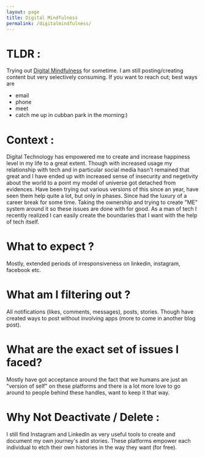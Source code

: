 ```yaml
---
layout: page
title: Digital Mindfulness 
permalink: /digitalmindfulness/
---
```


# TLDR : 

Trying out [Digital Mindfulness](https://en.wikipedia.org/wiki/Mindfulness_and_technology) for sometime. 
I am still posting/creating content but very selectively consuming. 
If you want to reach out; best ways are 
 - email 
 - phone
 - meet
 - catch me up in cubban park in the morning:)

# Context : 

Digital Technology has empowered me to create and increase happiness level in my life to a great extent. 
Though with increased usage my relationship with tech and in particular social media hasn't remained that great and I have ended up with increased sense of insecurity and negetivity about the world to a point my model of universe got detached from evidences. Have been trying out various versions of this since an year, have seen them help quite a lot, but only in phases. Since had the luxury of a career break for some time. Taking the ownership and trying to create "ME" system around it so these issues are done with for good.
As a man of tech I recently realized I can easily create the boundaries that I want with the help of tech itself.


# What to expect ? 
Mostly, extended periods of irresponsiveness on linkedin, instagram, facebook etc.

# What am I filtering out ?
All notifications (likes, comments, messages), posts, stories. Though have created ways to post without involving apps (more to come in another blog post).

# What are the exact set of issues I faced? 
Mostly have got acceptance around the fact that we humans are just an "version of self" on these platforms and there is a lot more love to go around to people behind these handles, want to keep it that way. 

# Why Not Deactivate / Delete : 
I still find Instagram and LinkedIn as very useful tools to create and document my own journey's and stories. 
These platforms empower each individual to etch their own histories in the way they want (for free). 
